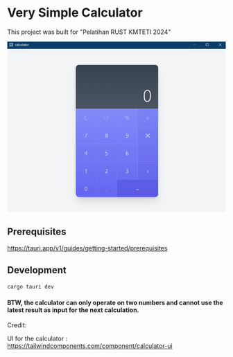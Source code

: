 # Very Simple Calculator

This project was built for "Pelatihan RUST KMTETI 2024"

<img src="./asset/image.png" alt="preview app" width="600"/>

## Prerequisites
https://tauri.app/v1/guides/getting-started/prerequisites

## Development
```sh
cargo tauri dev
```

#### BTW, the calculator can only operate on two numbers and cannot use the latest result as input for the next calculation.

Credit:

UI for the calculator : https://tailwindcomponents.com/component/calculator-ui
